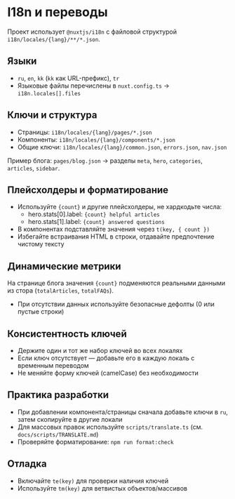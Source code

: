 # I18n и переводы

Проект использует `@nuxtjs/i18n` с файловой структурой `i18n/locales/{lang}/**/*.json`.

## Языки

- `ru`, `en`, `kk` (`kk` как URL-префикс), `tr`
- Языковые файлы перечислены в `nuxt.config.ts` → `i18n.locales[].files`

## Ключи и структура

- Страницы: `i18n/locales/{lang}/pages/*.json`
- Компоненты: `i18n/locales/{lang}/components/*.json`
- Общие ключи: `i18n/locales/{lang}/common.json`, `errors.json`, `nav.json`

Пример блога: `pages/blog.json` → разделы `meta`, `hero`, `categories`, `articles`, `sidebar`.

## Плейсхолдеры и форматирование

- Используйте `{count}` и другие плейсхолдеры, не хардкодьте числа:
  - hero.stats[0].label: `{count} helpful articles`
  - hero.stats[1].label: `{count} answered questions`
- В компонентах подставляйте значения через `t(key, { count })`
- Избегайте встраивания HTML в строки, отдавайте предпочтение чистому тексту

## Динамические метрики

На странице блога значения `{count}` подменяются реальными данными из стора (`totalArticles`, `totalFAQs`).

- При отсутствии данных используйте безопасные дефолты (0 или пустые строки)

## Консистентность ключей

- Держите один и тот же набор ключей во всех локалях
- Если ключ отсутствует — добавьте его в каждую локаль с временным переводом
- Не меняйте форму ключей (camelCase) без необходимости

## Практика разработки

- При добавлении компонента/страницы сначала добавьте ключи в `ru`, затем скопируйте в другие локали
- Для массовых правок используйте `scripts/translate.ts` (см. `docs/scripts/TRANSLATE.md`)
- Проверяйте форматирование: `npm run format:check`

## Отладка

- Включайте `te(key)` для проверки наличия ключей
- Используйте `tm(key)` для ветвистых объектов/массивов
